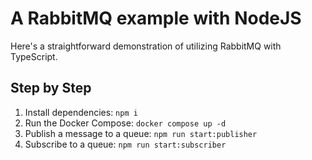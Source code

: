 # A RabbitMQ example with NodeJS

Here's a straightforward demonstration of utilizing RabbitMQ with TypeScript.

## Step by Step

1. Install dependencies: `npm i`
2. Run the Docker Compose: `docker compose up -d`
3. Publish a message to a queue: `npm run start:publisher`
4. Subscribe to a queue: `npm run start:subscriber`
